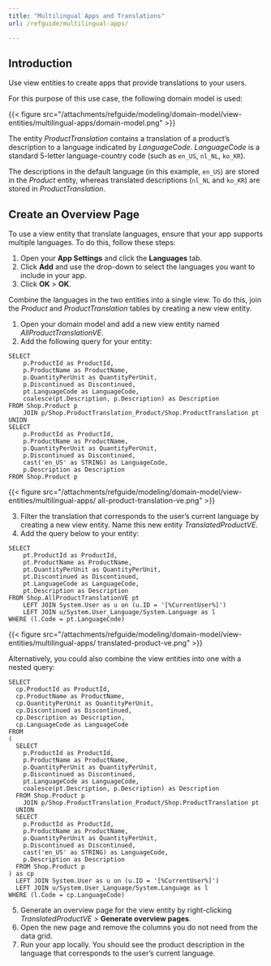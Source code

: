 ```yaml
---
title: "Multilingual Apps and Translations"
url: /refguide/multilingual-apps/

---
```


## Introduction

Use view entities to create apps that provide translations to your users.

For this purpose of this use case, the following domain model is used:

{{< figure src="/attachments/refguide/modeling/domain-model/view-entities/multilingual-apps/domain-model.png" >}}

The entity *ProductTranslation* contains a translation of a product’s description to a language indicated by *LanguageCode*. *LanguageCode* is a standard 5-letter language-country code (such as `en_US`, `nl_NL`, `ko_KR`).

The descriptions in the default language (in this example, `en_US`) are stored in the *Product* entity, whereas translated descriptions (`nl_NL` and `ko_KR`) are stored in *ProductTranslation*. 

## Create an Overview Page

To use a view entity that translate languages, ensure that your app supports multiple languages. To do this, follow these steps:

1. Open your **App Settings** and click the **Languages** tab.
2. Click **Add** and use the drop-down to select the languages you want to include in your app.
3. Click **OK** > **OK**.

Combine the languages in the two entities into a single view. To do this, join the *Product* and *ProductTranslation* tables by creating a new view entity.

1. Open your domain model and add a new view entity named *AllProductTranslationVE*.
2. Add the following query for your entity:

```
SELECT
    p.ProductId as ProductId,
    p.ProductName as ProductName,
    p.QuantityPerUnit as QuantityPerUnit,
    p.Discontinued as Discontinued,
    pt.LanguageCode as LanguageCode,
    coalesce(pt.Description, p.Description) as Description
FROM Shop.Product p
    JOIN p/Shop.ProductTranslation_Product/Shop.ProductTranslation pt
UNION
SELECT
    p.ProductId as ProductId,
    p.ProductName as ProductName,
    p.QuantityPerUnit as QuantityPerUnit,
    p.Discontinued as Discontinued,
    cast('en_US' as STRING) as LanguageCode,
    p.Description as Description
FROM Shop.Product p
```
{{< figure src="/attachments/refguide/modeling/domain-model/view-entities/multilingual-apps/ all-product-translation-ve.png" >}}

3. Filter the translation that corresponds to the user’s current language by creating a new view entity. Name this new entity *TranslatedProductVE*.
4. Add the query below to your entity:

```
SELECT
    pt.ProductId as ProductId,
    pt.ProductName as ProductName,
    pt.QuantityPerUnit as QuantityPerUnit,
    pt.Discontinued as Discontinued,
    pt.LanguageCode as LanguageCode,
    pt.Description as Description
FROM Shop.AllProductTranslationVE pt
    LEFT JOIN System.User as u on (u.ID = '[%CurrentUser%]')
    LEFT JOIN u/System.User_Language/System.Language as l
WHERE (l.Code = pt.LanguageCode)
```

{{< figure src="/attachments/refguide/modeling/domain-model/view-entities/multilingual-apps/ translated-product-ve.png" >}}

Alternatively, you could also combine the  view entities into one with a nested query:

```
SELECT
  cp.ProductId as ProductId,
  cp.ProductName as ProductName,
  cp.QuantityPerUnit as QuantityPerUnit,
  cp.Discontinued as Discontinued,
  cp.Description as Description,
  cp.LanguageCode as LanguageCode
FROM
(
  SELECT
    p.ProductId as ProductId,
    p.ProductName as ProductName,
    p.QuantityPerUnit as QuantityPerUnit,
    p.Discontinued as Discontinued,
    pt.LanguageCode as LanguageCode,
    coalesce(pt.Description, p.Description) as Description
  FROM Shop.Product p
    JOIN p/Shop.ProductTranslation_Product/Shop.ProductTranslation pt
  UNION
  SELECT
    p.ProductId as ProductId,
    p.ProductName as ProductName,
    p.QuantityPerUnit as QuantityPerUnit,
    p.Discontinued as Discontinued,
    cast('en_US' as STRING) as LanguageCode,
    p.Description as Description
  FROM Shop.Product p
) as cp
  LEFT JOIN System.User as u on (u.ID = '[%CurrentUser%]')
  LEFT JOIN u/System.User_Language/System.Language as l
WHERE (l.Code = cp.LanguageCode)
```

5. Generate an overview page for the view entity by right-clicking *TranslatedProductVE* > **Generate overview pages**. 
6. Open the new page and remove the columns you do not need from the data grid.
7. Run your app locally. You should see the product description in the language that corresponds to the user’s current language. 
